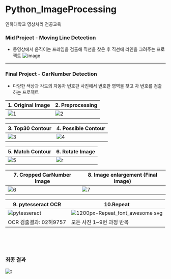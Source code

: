 # Python_ImageProcessing
인하대학교 영상처리 전공교육

### Mid Project - Moving Line Detection
- 동영상에서 움직이는 프레임을 검출해 직선을 찾은 후 직선에 라인을 그려주는 프로젝트 
![image](https://user-images.githubusercontent.com/57780594/169327438-35686785-dc85-4c07-8f9e-4b78ce9ab040.png)

<hr>


### Final Project - CarNumber Detection
- 다양한 색상과 각도의 자동차 번호판 사진에서 번호판 영역을 찾고 차 번호를 검출하는 프로젝트

| 1. Original Image | 2. Preprocessing|
| ------------------| ---------------- |   
|![1](https://user-images.githubusercontent.com/57780594/169329057-806377bf-4c77-41c7-b311-f4e695dbcb91.jpg)|![2](https://user-images.githubusercontent.com/57780594/169330398-f3d208f4-eb95-4156-945f-44823dfd33f5.jpg)|

| 3. Top30 Contour | 4. Possible Contour|
| ------------------| ---------------- |  
|![3](https://user-images.githubusercontent.com/57780594/169334210-c7ab82ee-c0dc-418d-bf8d-8421d2006bbe.jpg)|![4](https://user-images.githubusercontent.com/57780594/169334617-2cf39f18-d7ff-4d06-9f48-17413d93c34a.jpg)|

| 5. Match Contour | 6. Rotate Image|
| ------------------| ---------------- | 
|![5](https://user-images.githubusercontent.com/57780594/169335641-78576c66-adcb-4e30-a375-7d98e6658800.jpg)|![r](https://user-images.githubusercontent.com/57780594/169335663-255ebfef-6043-459a-92c1-cd0d6c16ca8c.jpg)|

| 7. Cropped CarNumber Image| 8. Image enlargement (Final image)|
| ------------------| ---------------- | 
|![6](https://user-images.githubusercontent.com/57780594/169335827-b1a60252-e185-41e0-a0cc-f585270deeab.jpg)|![7](https://user-images.githubusercontent.com/57780594/169336243-af568841-dbe8-4966-9c26-1ae51ffbc096.jpg)|

| 9. pytesseract OCR| 10.Repeat|
| ------------------| ---------------- | 
|![pytesseract](https://user-images.githubusercontent.com/57780594/169337845-642bcbda-83b0-41f9-bdc2-a3f2d5d49e65.png)| ![1200px-Repeat_font_awesome svg](https://user-images.githubusercontent.com/57780594/169339282-50b1385f-176a-4287-849c-1ec37b5565a0.png)|
|OCR 검출결과: 02허9757| 모든 사진 1~9번 과정 반복|

<br><br><br>
### 최종 결과  
![t](https://user-images.githubusercontent.com/57780594/169342540-188ab97d-d9ac-43ae-a158-eb81a373eaf5.jpg)
